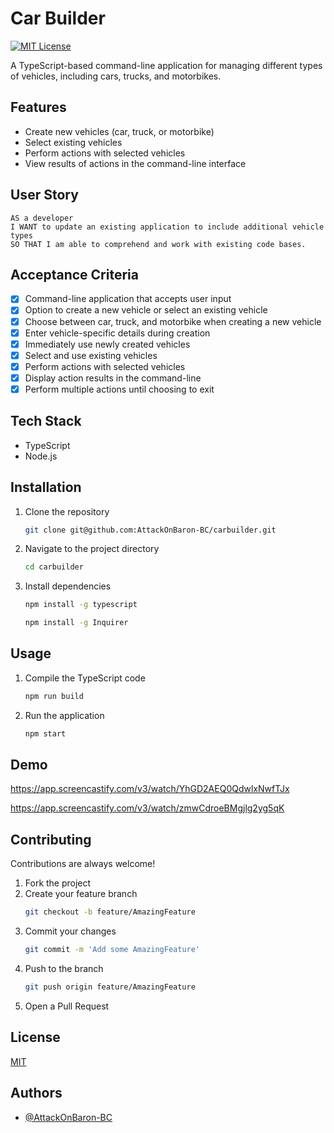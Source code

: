 # Car Builder

[![MIT License](https://img.shields.io/badge/License-MIT-green.svg)](https://choosealicense.com/licenses/mit/)

A TypeScript-based command-line application for managing different types of vehicles, including cars, trucks, and motorbikes.

## Features

- Create new vehicles (car, truck, or motorbike)
- Select existing vehicles
- Perform actions with selected vehicles
- View results of actions in the command-line interface

## User Story

```
AS a developer
I WANT to update an existing application to include additional vehicle types
SO THAT I am able to comprehend and work with existing code bases.
```

## Acceptance Criteria

- [x] Command-line application that accepts user input
- [x] Option to create a new vehicle or select an existing vehicle
- [x] Choose between car, truck, and motorbike when creating a new vehicle
- [x] Enter vehicle-specific details during creation
- [x] Immediately use newly created vehicles
- [x] Select and use existing vehicles
- [x] Perform actions with selected vehicles
- [x] Display action results in the command-line
- [x] Perform multiple actions until choosing to exit

## Tech Stack

- TypeScript
- Node.js

## Installation

1. Clone the repository
   ```bash
   git clone git@github.com:AttackOnBaron-BC/carbuilder.git
   ```
2. Navigate to the project directory
   ```bash
   cd carbuilder
   ```
3. Install dependencies
   ```bash
   npm install -g typescript
   ```
    ```bash
   npm install -g Inquirer
   ```

## Usage

1. Compile the TypeScript code
   ```bash
   npm run build
   ```
2. Run the application
   ```bash
   npm start
   ```

## Demo
https://app.screencastify.com/v3/watch/YhGD2AEQ0QdwlxNwfTJx

https://app.screencastify.com/v3/watch/zmwCdroeBMgjlg2yg5qK

## Contributing

Contributions are always welcome!

1. Fork the project
2. Create your feature branch 
   ```bash
   git checkout -b feature/AmazingFeature
   ```
3. Commit your changes 
   ```bash
   git commit -m 'Add some AmazingFeature'
   ```
4. Push to the branch 
   ```bash
   git push origin feature/AmazingFeature
   ```
5. Open a Pull Request

## License

[MIT](https://choosealicense.com/licenses/mit/)

## Authors

- [@AttackOnBaron-BC](https://github.com/AttackOnBaron-BC)

